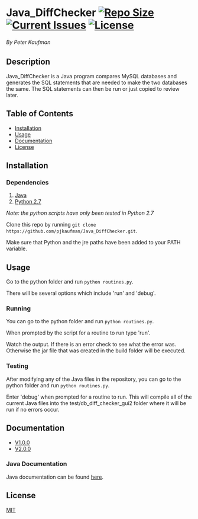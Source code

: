 # Java_DiffChecker [![Repo Size](https://reposs.herokuapp.com/?path=pjkaufman/Java_DiffChecker)](https://github.com/pjkaufman/Java_DiffChecker)  [![Current Issues](https://img.shields.io/github/issues/pjkaufman/Java_DiffChecker.svg)](https://github.com/pjkaufman/Java_DiffChecker/issues)  [![License](https://img.shields.io/github/license/pjkaufman/Java_DiffChecker.svg)](https://github.com/pjkaufman/Java_DiffChecker/blob/master/LICENSE)
###### By Peter Kaufman

## Description

Java_DiffChecker is a Java program compares MySQL databases and generates the SQL statements that are needed to make the two databases the same. The SQL statements can then be run or just copied to review later.

## Table of Contents

- [Installation](https://github.com/pjkaufman/Java_DiffChecker#installation)
- [Usage](https://github.com/pjkaufman/Java_DiffChecker#usage)
- [Documentation](https://github.com/pjkaufman/Java_DiffChecker#documentation)
- [License](https://github.com/pjkaufman/Java_DiffChecker#license)

## Installation

### Dependencies

1. [Java](https://java.com/en/download/)
2. [Python 2.7](https://www.python.org/downloads/)

_Note: the python scripts have only been tested in Python 2.7_

Clone this repo by running `git clone https://github.com/pjkaufman/Java_DiffChecker.git`.

Make sure that Python and the jre paths have been added to your PATH variable.

## Usage

Go to the python folder and run `python routines.py`. 

There will be several options which include 'run' and 'debug'. 

### Running 

You can go to the python folder and run `python routines.py`.

When prompted by the script for a routine to run type 'run'.

Watch the output. If there is an error check to see what the error was. Otherwise the jar file that was created in the build folder will be executed.

### Testing

After modifying any of the Java files in the repository, you can go to the python folder and run `python routines.py`.

Enter 'debug' when prompted for a routine to run. This will compile all of the current Java files into the test/db_diff_checker_gui2 folder where it will be run if no errors occur.

## Documentation

- [V1.0.0](https://github.com/pjkaufman/Java_DiffChecker/tree/master/pdf/DatabaseDifferenceCheckerReport.pdf)
- [V2.0.0](https://github.com/pjkaufman/Java_DiffChecker/tree/master/pdf/DatabaseDifferenceCheckerReportV2.0.0.pdf)

### Java Documentation 

Java documentation can be found [here](https://pjkaufman.github.io/Java_DiffChecker/).

## License

[MIT](https://github.com/pjkaufman/Java_DiffChecker/blob/master/LICENSE) 